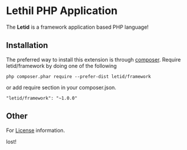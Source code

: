 Lethil PHP Application
=======

The **Letid** is a framework application based PHP language!

Installation
------------

The preferred way to install this extension is through [composer](http://getcomposer.org/download/). Require letid/framework by doing one of the following

```
php composer.phar require --prefer-dist letid/framework
```
or add require section in your composer.json.
```
"letid/framework": "~1.0.0"
```


Other
----
For [License](LICENSE) information.

lost!
